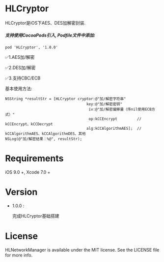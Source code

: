 # HLCryptor
HLCryptor是iOS下AES、DES加解密封装.<p>

##### 支持使用CocoaPods引入, Podfile文件中添加:

```objc
pod 'HLCryptor', '1.0.0'
```
✅1.AES加/解密 <p>
✅2.DES加/解密 <p>
✅3.支持CBC/ECB <p>

基本使用方法:<p>

```
NSString *resultStr = [HLCryptor cryptor:@"加/解密字符串"
                                     key:@"加/解密密钥"
                                      iv:@"加/解密偏移量（传nil使用ECB方式）"
                                      op:kCCEncrypt         // kCCEncrypt、kCCDecrypt
                                     alg:kCCAlgorithmAES];  // kCCAlgorithmAES、kCCAlgorithmDES、其他
NSLog(@"加/解密结果：%@", resultStr);
```

# Requirements

iOS 9.0 +, Xcode 7.0 +

# Version

* 1.0.0 :

  完成HLCryptor基础搭建

# License
HLNetworkManager is available under the MIT license. See the LICENSE file for more info.

